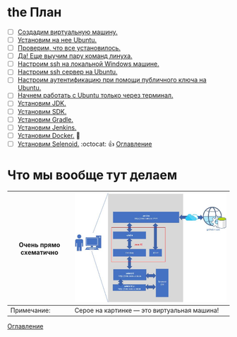 # the План
- [ ] [Создадим виртуальную машину.](005%20vm%20and%20ubuntu.md)
- [ ] [Установим на нее Ubuntu.](005%20vm%20and%20ubuntu.md)
- [ ] [Проверим, что все установилось.](006%20checkWeAreOkay.md) 
- [ ] [Да! Еще выучим пару команд линуха.](006%20checkWeAreOkay.md)
- [ ] [Настроим ssh на локальной Windows машине.](007%20sshLocalWindows.md)
- [ ] [Настроим ssh сервер на Ubuntu.](008%20sshOnVm.md)
- [ ] [Настроим аутентификацию при помощи публичного ключа на Ubuntu.](009%20ssh-passwordless.md)
- [ ] [Начнем работать с Ubuntu только через терминал.](009%20ssh-passwordless.md)
- [ ] [Установим JDK.](010%20InstallJDK.md) 
- [ ] [Установим SDK.](011%20SDK.md) 
- [ ] [Установим Gradle.](012%20GradleInstall.md)
- [ ] [Установим Jenkins.](013%20InstallJenkins.md)
- [ ] [Установим Docker.](014%20DockerSelenoid.md) :whale2:
- [ ] [Установим Selenoid.](014%20DockerSelenoid.md) :octocat: :thumbsup:
[Оглавление](./000%20toc.md)
# Что мы вообще тут делаем
Очень прямо схематично | ![Какая-то схема](./img/004whatarewefoing.jpg)
-----------------------|-----------------------
Примечание:| Серое на картинке — это виртуальная машина! 

[Оглавление](./000%20toc.md)